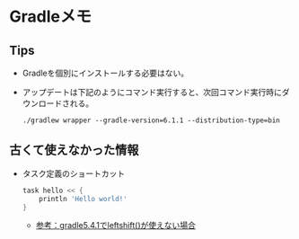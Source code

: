 # Gradleメモ

## Tips

* Gradleを個別にインストールする必要はない。
* アップデートは下記のようにコマンド実行すると、次回コマンド実行時にダウンロードされる。

    ```shell
    ./gradlew wrapper --gradle-version=6.1.1 --distribution-type=bin
    ```

## 古くて使えなかった情報

* タスク定義のショートカット
    
    ```groovy
    task hello << {
        println 'Hello world!'
    }
    ```
  * [参考：gradle5.4.1でleftshift()が使えない場合](https://teratail.com/questions/187565)

